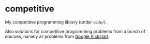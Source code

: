 # competitive

My competitive programming library (under `code/`).

Also solutions for competitive programming problems from a bunch of sources, namely all problems from [Google Kickstart](https://codingcompetitions.withgoogle.com/kickstart).
